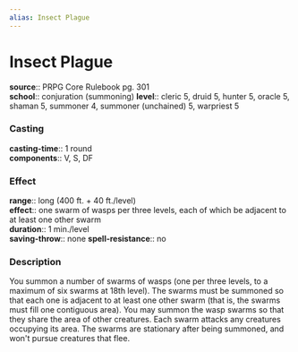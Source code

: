 ```yaml
---
alias: Insect Plague
---
```


# Insect Plague 

**source**:: PRPG Core Rulebook pg. 301  
**school**:: conjuration (summoning)
**level**:: cleric 5, druid 5, hunter 5, oracle 5, shaman 5, summoner 4, summoner (unchained) 5, warpriest 5

### Casting 

**casting-time**:: 1 round  
**components**:: V, S, DF

### Effect 

**range**:: long (400 ft. + 40 ft./level)  
**effect**:: one swarm of wasps per three levels, each of which be adjacent to at least one other swarm  
**duration**:: 1 min./level  
**saving-throw**:: none
**spell-resistance**:: no

### Description 

You summon a number of swarms of wasps (one per three levels, to a maximum of six swarms at 18th level). The swarms must be summoned so that each one is adjacent to at least one other swarm (that is, the swarms must fill one contiguous area). You may summon the wasp swarms so that they share the area of other creatures. Each swarm attacks any creatures occupying its area. The swarms are stationary after being summoned, and won't pursue creatures that flee.
